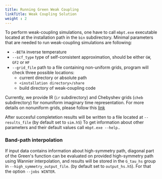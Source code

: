 ```yaml
---
title: Running Green Weak Coupling
linkTitle: Weak Coupling Solution
weight : 2
---
```


To perform weak-coupling simulations, one have to call `mbpt.exe` executable located at the installation path in the `bin` subdirectory.
Minimal parameters that are needed to run weak-coupling simulations are following:

  - `--BETA`  inverse temperature
  - `--scf_type` type of self-consistent approximation, should be either `GW`, `GF2` or `HF`
  - `--grid_file`  path to a file containing non-uniform grids, program will check three possible locations:
    - current directory or absolute path
    - `<installation directory>/share`
    - build directory of weak-coupling code

Currently, we provide IR (`ir` subdirectory) and Chebyshev grids (`cheb` subdirectory) for nonuniform imaginary time representation.
For more details on nonuniform grids, please follow this [link](/docs/theory/matsubara-and-imaginary-time/)


After succesful completetion results will be written to a file located at `--results_file` (by default set to `sim.h5`)
To get information about other parameters and their default values call `mbpt.exe --help`..

### Band-path interpolation

If input data contains information about high-symmetry path,
diagonal part of the Green's function can be evaluated on provided high-symmetry path using Wannier interpolation, and results will be stored in the `G_tau_hs` group in `--high_symmetry_output_file`.
(by default set to `output_hs.h5`).
For that the option `--jobs WINTER`.
